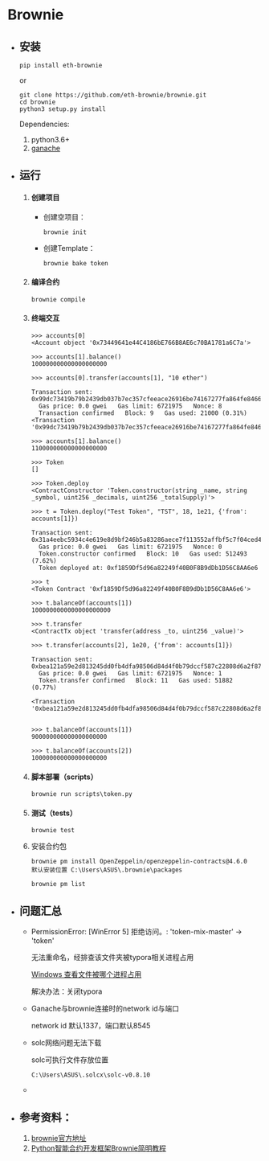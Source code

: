# Brownie

- ## 安装

  ```
  pip install eth-brownie
  ```

  or

  ```
  git clone https://github.com/eth-brownie/brownie.git
  cd brownie
  python3 setup.py install
  ```

  Dependencies:

  1. python3.6+
  2. [ganache](https://github.com/trufflesuite/ganache)

- ## 运行

  1. #### 创建项目

     - 创建空项目：

       ```
       brownie init
       ```

     - 创建Template：

       ```
       brownie bake token
       ```

  2. #### 编译合约

     ```
     brownie compile
     ```

  3. #### 终端交互

     ```
     >>> accounts[0]
     <Account object '0x73449641e44C4186bE766B8AE6c70BA1781a6C7a'>
     
     >>> accounts[1].balance()
     100000000000000000000
     
     >>> accounts[0].transfer(accounts[1], "10 ether")
     
     Transaction sent: 0x99dc73419b79b2439db037b7ec357cfeeace26916be74167277fa864fe8466e6
       Gas price: 0.0 gwei   Gas limit: 6721975   Nonce: 8
       Transaction confirmed   Block: 9   Gas used: 21000 (0.31%)
     <Transaction '0x99dc73419b79b2439db037b7ec357cfeeace26916be74167277fa864fe8466e6'>
     
     >>> accounts[1].balance()
     110000000000000000000
     ```

     ```
     >>> Token
     []
     
     >>> Token.deploy
     <ContractConstructor 'Token.constructor(string _name, string _symbol, uint256 _decimals, uint256 _totalSupply)'>
     
     >>> t = Token.deploy("Test Token", "TST", 18, 1e21, {'from': accounts[1]})
     
     Transaction sent: 0x31a4eebc5934c4e619e8d9bf246b5a83286aece7f113552affbf5c7f04ced48a
       Gas price: 0.0 gwei   Gas limit: 6721975   Nonce: 0
       Token.constructor confirmed   Block: 10   Gas used: 512493 (7.62%)
       Token deployed at: 0xf1859Df5d96a82249f40B0F8B9dDb1D56C8AA6e6
     
     >>> t
     <Token Contract '0xf1859Df5d96a82249f40B0F8B9dDb1D56C8AA6e6'>
     
     >>> t.balanceOf(accounts[1])
     1000000000000000000000
     
     >>> t.transfer
     <ContractTx object 'transfer(address _to, uint256 _value)'>
     
     >>> t.transfer(accounts[2], 1e20, {'from': accounts[1]})
     
     Transaction sent: 0xbea121a59e2d813245dd0fb4dfa98506d84d4f0b79dccf587c22808d6a2f87e3
       Gas price: 0.0 gwei   Gas limit: 6721975   Nonce: 1
       Token.transfer confirmed   Block: 11   Gas used: 51882 (0.77%)
     
     <Transaction '0xbea121a59e2d813245dd0fb4dfa98506d84d4f0b79dccf587c22808d6a2f87e3'>
     
     
     >>> t.balanceOf(accounts[1])
     900000000000000000000
     
     >>> t.balanceOf(accounts[2])
     100000000000000000000
     ```

  4. #### 脚本部署（scripts）

     ```
     brownie run scripts\token.py
     ```

  5. #### 测试（tests）

     ```
     brownie test
     ```

  6. 安装合约包

     ```
     brownie pm install OpenZeppelin/openzeppelin-contracts@4.6.0
     默认安装位置 C:\Users\ASUS\.brownie\packages
     ```

     ```
     brownie pm list
     ```

     

- ## 问题汇总

  - PermissionError: [WinError 5] 拒绝访问。: 'token-mix-master' -> 'token'

    无法重命名，经排查该文件夹被typora相关进程占用

    [Windows 查看文件被哪个进程占用](https://blog.csdn.net/ALone_cat/article/details/118448109)

    解决办法：关闭typora

  - Ganache与brownie连接时的network id与端口

    network id 默认1337，端口默认8545

  - solc网络问题无法下载

    solc可执行文件存放位置

    ```
    C:\Users\ASUS\.solcx\solc-v0.8.10 
    ```

  - 

  

- ## 参考资料：

  1. [brownie官方地址](https://github.com/eth-brownie/brownie)
  2. [Python智能合约开发框架Brownie简明教程](https://zhuanlan.zhihu.com/p/352593330)